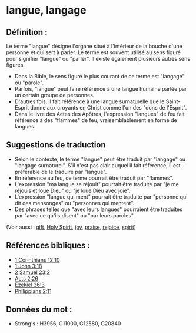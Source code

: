 # langue, langage

## Définition :

Le terme "langue" désigne l'organe situé à l'intérieur de la bouche d'une personne et qui sert à parler. Le terme est souvent utilisé au sens figuré pour signifier "langue" ou "parler". Il existe également plusieurs autres sens figurés.

* Dans la Bible, le sens figuré le plus courant de ce terme est "langage" ou "parole".
* Parfois, "langue" peut faire référence à une langue humaine parlée par un certain groupe de personnes.
* D'autres fois, il fait référence à une langue surnaturelle que le Saint-Esprit donne aux croyants en Christ comme l'un des "dons de l'Esprit".
* Dans le livre des Actes des Apôtres, l'expression "langues" de feu fait référence à des "flammes" de feu, vraisemblablement en forme de langues.

## Suggestions de traduction

* Selon le contexte, le terme "langue" peut être traduit par "langage" ou "langage surnaturel". S'il n'est pas clair auquel il fait référence, il est préférable de le traduire par "langue".
* En référence au feu, ce terme pourrait être traduit par "flammes".
* L'expression "ma langue se réjouit" pourrait être traduite par "je me réjouis et loue Dieu" ou "je loue Dieu avec joie".
* L'expression "langue qui ment" pourrait être traduite par "personne qui dit des mensonges" ou "personnes qui mentent".
* Des phrases telles que "avec leurs langues" pourraient être traduites par "avec ce qu'ils disent" ou "par leurs paroles".

(Voir aussi : [gift](../kt/gift.md), [Holy Spirit](../kt/holyspirit.md), [joy](../other/joy.md), [praise](../other/praise.md), [rejoice](../other/joy.md), [spirit](../kt/spirit.md))

## Références bibliques :

* [1 Corinthians 12:10](rc://en/tn/help/1co/12/10)
* [1 John 3:18](rc://en/tn/help/1jn/03/18)
* [2 Samuel 23:2](rc://en/tn/help/2sa/23/02)
* [Acts 2:26](rc://en/tn/help/act/02/26)
* [Ezekiel 36:3](rc://en/tn/help/ezk/36/03)
* [Philippians 2:11](rc://en/tn/help/php/02/11)

## Données du mot :

* Strong's : H3956, G11000, G12580, G20840
